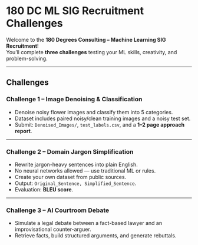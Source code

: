 # 180 DC ML SIG Recruitment Challenges

Welcome to the **180 Degrees Consulting – Machine Learning SIG Recruitment**!  
You’ll complete **three challenges** testing your ML skills, creativity, and problem-solving.

---

##  Challenges

### **Challenge 1 – Image Denoising & Classification**
- Denoise noisy flower images and classify them into 5 categories.
- Dataset includes paired noisy/clean training images and a noisy test set.
- Submit: `Denoised_Images/`, `test_labels.csv`, and a **1–2 page approach report**.

---

### **Challenge 2 – Domain Jargon Simplification**
- Rewrite jargon-heavy sentences into plain English.
- No neural networks allowed — use traditional ML or rules.
- Create your own dataset from public sources.
- Output: `Original_Sentence, Simplified_Sentence`.
- Evaluation: **BLEU score**.

---

### **Challenge 3 – AI Courtroom Debate**
- Simulate a legal debate between a fact-based lawyer and an improvisational counter-arguer.
- Retrieve facts, build structured arguments, and generate rebuttals.
